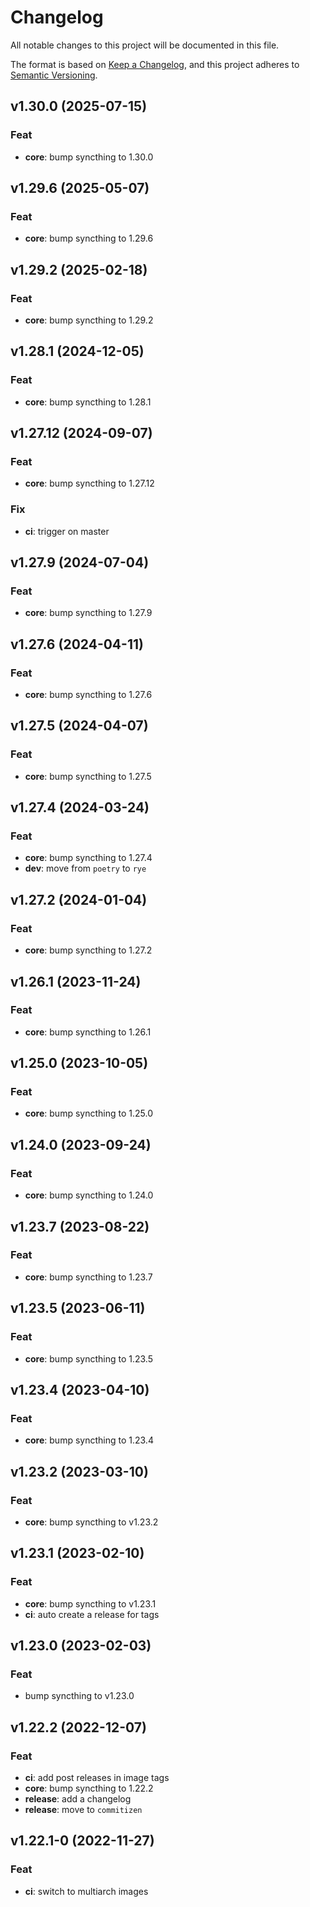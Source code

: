 # Changelog

All notable changes to this project will be documented in this file.

The format is based on [Keep a Changelog](https://keepachangelog.com/en/1.0.0/),
and this project adheres to [Semantic Versioning](https://semver.org/spec/v2.0.0.html).

## v1.30.0 (2025-07-15)

### Feat

- **core**: bump syncthing to 1.30.0

## v1.29.6 (2025-05-07)

### Feat

- **core**: bump syncthing to 1.29.6

## v1.29.2 (2025-02-18)

### Feat

- **core**: bump syncthing to 1.29.2

## v1.28.1 (2024-12-05)

### Feat

- **core**: bump syncthing to 1.28.1

## v1.27.12 (2024-09-07)

### Feat

- **core**: bump syncthing to 1.27.12

### Fix

- **ci**: trigger on master

## v1.27.9 (2024-07-04)

### Feat

- **core**: bump syncthing to 1.27.9

## v1.27.6 (2024-04-11)

### Feat

- **core**: bump syncthing to 1.27.6

## v1.27.5 (2024-04-07)

### Feat

- **core**: bump syncthing to 1.27.5

## v1.27.4 (2024-03-24)

### Feat

- **core**: bump syncthing to 1.27.4
- **dev**: move from `poetry` to `rye`

## v1.27.2 (2024-01-04)

### Feat

- **core**: bump syncthing to 1.27.2

## v1.26.1 (2023-11-24)

### Feat

- **core**: bump syncthing to 1.26.1

## v1.25.0 (2023-10-05)

### Feat

- **core**: bump syncthing to 1.25.0

## v1.24.0 (2023-09-24)

### Feat

- **core**: bump syncthing to 1.24.0

## v1.23.7 (2023-08-22)

### Feat

- **core**: bump syncthing to 1.23.7

## v1.23.5 (2023-06-11)

### Feat

- **core**: bump syncthing to 1.23.5

## v1.23.4 (2023-04-10)

### Feat

- **core**: bump syncthing to 1.23.4

## v1.23.2 (2023-03-10)

### Feat

- **core**: bump syncthing to v1.23.2

## v1.23.1 (2023-02-10)

### Feat

- **core**: bump syncthing to v1.23.1
- **ci**: auto create a release for tags

## v1.23.0 (2023-02-03)

### Feat

- bump syncthing to v1.23.0

## v1.22.2 (2022-12-07)

### Feat

- **ci**: add post releases in image tags
- **core**: bump syncthing to 1.22.2
- **release**: add a changelog
- **release**: move to `commitizen`

## v1.22.1-0 (2022-11-27)

### Feat

- **ci**: switch to multiarch images
